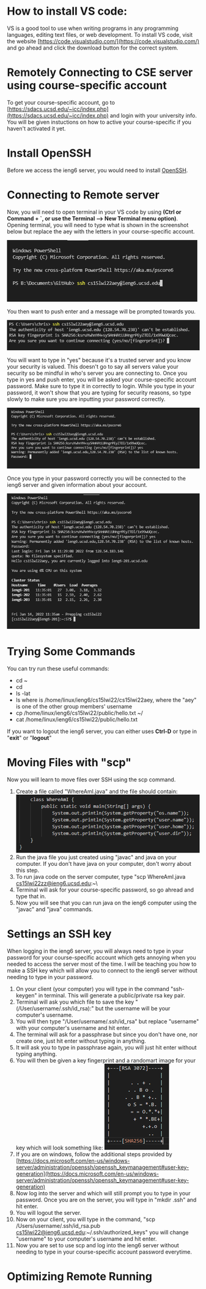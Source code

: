 # How to install VS code:
VS is a good tool to use when writing programs in any programming languages, editing text files, or web development. 
To install VS code, visit the website [https://code.visualstudio.com/](https://code.visualstudio.com/) and go ahead and click the download
button for the correct system.

# Remotely Connecting to CSE server using course-specific account
To get your course-specific account, go to [https://sdacs.ucsd.edu/~icc/index.php](https://sdacs.ucsd.edu/~icc/index.php) and login with your university info. 
You will be given instuctions on how to active your course-specific if you haven't activated it yet. 

# Install OpenSSH
Before we access the ieng6 server, you would need to install [OpenSSH](https://docs.microsoft.com/en-us/windows-server/administration/openssh/openssh_install_firstuse).

# Connecting to Remote server
Now, you will need to open terminal in your VS code by using **(Ctrl or Command + `, or use the Terminal --> New Terminal menu option)**. Opening terminal, you will need to type what is shown in the screenshot below but replace the aey with the letters in your course-specific account.

![Image](screenshot1.PNG)

You then want to push enter and a message will be prompted towards you.

![Image](screenshot2.PNG)

You will want to type in "yes" because it's a trusted server and you know your security is valued. This doesn't go to say all servers value your security so be mindful in who's server you are connecting to. Once you type in yes and push enter, you will be asked your course-specific account password. Make sure to type it in correctly to login. While you type in your password, it won't show that you are typing for security reasons, so type slowly to make sure you are inputting your password correctly. 

![Image](screenshot3.PNG)

Once you type in your password correctly you will be connected to the ieng6 server and given information about your account.

![Image](screenshot4.PNG)


# Trying Some Commands
You can try run these useful commands:
* cd ~
* cd
* ls -lat
* ls <directory> where <directory> is /home/linux/ieng6/cs15lwi22/cs15lwi22aey, where the "aey" is one of the other group members' username
* cp /home/linux/ieng6/cs15lwi22/public/hello.txt ~/
* cat /home/linux/ieng6/cs15lwi22/public/hello.txt

If you want to logout the ieng6 server, you can either uses **Ctrl-D** or type in "**exit**" or "**logout**"

# Moving Files with "scp"
Now you will learn to move files over SSH using the scp command. 
1. Create a file called "WhereAmI.java" and the file should contain:
    ![Image](screenshot5.PNG)
2. Run the java file you just created using "javac" and java on your computer. If you don't have java on your computer, don't worry about this step.
3. To run java code on the server computer, type "scp WhereAmI.java cs15lwi22zz@ieng6.ucsd.edu:~\
4. Terminal will ask for your course-specific password, so go ahread and type that in.
5. Now you will see that you can run java on the ieng6 computer using the "javac" and "java" commands. 

# Settings an SSH key
When logging in the ieng6 server, you will always need to type in your password for your course-specific account which gets annoying when you needed to access the server most of the time. I will be teaching you how to make a SSH key which will allow you to connect to the ieng6 server without needing to type in your password. 

1. On your client (your computer) you will type in the command "ssh-keygen" in terminal. This will generate a public/private rsa key pair.
2. Terminal will ask you which file to save the key "(/User/username/.ssh/id_rsa):" but the username will be your computer's username.
3. You will then type "/User/username/.ssh/id_rsa" but replace "username" with your computer's username and hit enter.
4. The terminal will ask for a passphrase but since you don't have one, nor create one, just hit enter without typing in anything.
5. It will ask you to type in passphrase again, you will just hit enter without typing anything.
6. You will then be given a key fingerprint and a randomart image for your key which will look something like:
    ![Image](screenshot6.PNG)
7. If you are on windows, follow the additional steps provided by [https://docs.microsoft.com/en-us/windows-server/administration/openssh/openssh_keymanagement#user-key-generation](https://docs.microsoft.com/en-us/windows-server/administration/openssh/openssh_keymanagement#user-key-generation)
8. Now log into the server and which will still prompt you to type in your password. Once you are on the server, you will type in "mkdir .ssh" and hit enter.
9. You will logout the server.
10. Now on your client, you will type in the command, "scp /Users/username/.ssh/id_rsa.pub cs15lwi22@ieng6.ucsd.edu:~/.ssh/authorized_keys" you will change "username" to your computer's username and hit enter.
11. Now you are set to use scp and log into the ieng6 server without needing to type in your course-specific account password everytime. 

# Optimizing Remote Running
